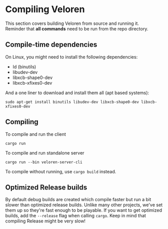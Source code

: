 # Compiling Veloren
This section covers building Veloren from source and running it.  
Reminder that **all commands** need to be run from the repo directory.

## Compile-time dependencies

On Linux, you might need to install the following dependencies:

- ld (binutils)
- libudev-dev
- libxcb-shape0-dev
- libxcb-xfixes0-dev

And a one liner to download and install them all (apt based systems):

`sudo apt-get install binutils libudev-dev libxcb-shape0-dev libxcb-xfixes0-dev`

## Compiling

To compile and run the client
```
cargo run
```

To compile and run standalone server
```
cargo run --bin veloren-server-cli
```

To compile without running, use `cargo build` instead.

## Optimized Release builds

By default debug builds are created which compile faster but run a bit slower than optimized release builds. 
Unlike many other projects, we've set them up so they're fast enough to be playable. 
If you want to get optimized builds, add the `--release` flag when calling `cargo`. 
Keep in mind that compiling Release might be very slow!
